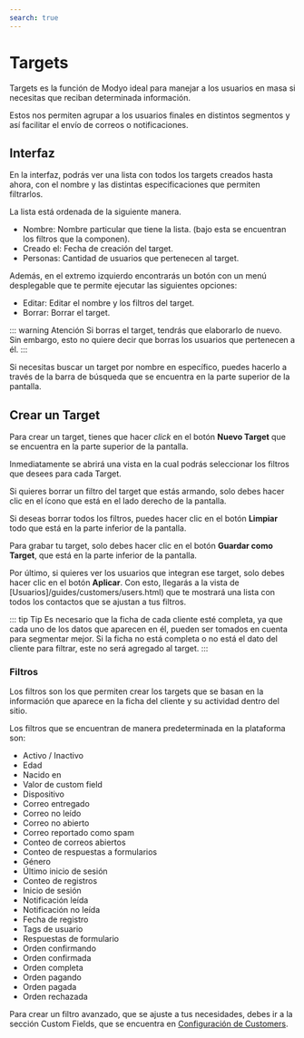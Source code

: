 ```yaml
---
search: true
---
```


# Targets

Targets es la función de Modyo ideal para manejar a los usuarios en masa si necesitas que reciban determinada información.

Estos nos permiten agrupar a los usuarios finales en distintos segmentos y así facilitar el envío de correos o notificaciones.

## Interfaz

En la interfaz, podrás ver una lista con todos los targets creados hasta ahora, con el nombre y las distintas especificaciones que permiten filtrarlos.

La lista está ordenada de la siguiente manera.

- Nombre: Nombre particular que tiene la lista. (bajo esta se encuentran los filtros que la componen).
- Creado el: Fecha de creación del target.
- Personas: Cantidad de usuarios que pertenecen al target.

Además, en el extremo izquierdo encontrarás un botón con un menú desplegable que te permite ejecutar las siguientes opciones:

- Editar: Editar el nombre y los filtros del target.
- Borrar: Borrar el target.

::: warning Atención
Si borras el target, tendrás que elaborarlo de nuevo. Sin embargo, esto no quiere decir que borras los usuarios que pertenecen a él.
:::

Si necesitas buscar un target por nombre en específico, puedes hacerlo a través de la barra de búsqueda que se encuentra en la parte superior de la pantalla.

## Crear un Target

Para crear un target, tienes que hacer _click_ en el botón **Nuevo Target** que se encuentra en la parte superior de la pantalla.

Inmediatamente se abrirá una vista en la cual podrás seleccionar los filtros que desees para cada Target.

Si quieres borrar un filtro del target que estás armando, solo debes hacer clic en el ícono que está en el lado derecho de la pantalla.

Si deseas borrar todos los filtros, puedes hacer clic en el botón **Limpiar** todo que está en la parte inferior de la pantalla.

Para grabar tu target, solo debes hacer clic en el botón **Guardar como Target**, que está en la parte inferior de la pantalla.

Por último, si quieres ver los usuarios que integran ese target, solo debes hacer clic en el botón **Aplicar**. Con esto, llegarás a la vista de [Usuarios]/guides/customers/users.html) que te mostrará una lista con todos los contactos que se ajustan a tus filtros.

::: tip Tip
 Es necesario que la ficha de cada cliente esté completa, ya que cada uno de los datos que aparecen en él, pueden ser tomados en cuenta para segmentar mejor. Si la ficha no está completa o no está el dato del cliente para filtrar, este no será agregado al target.
 :::

### Filtros

Los filtros son los que permiten crear los targets que se basan en la información que aparece en la ficha del cliente y su actividad dentro del sitio. 

Los filtros que se encuentran de manera predeterminada en la plataforma son:

- Activo / Inactivo
- Edad
- Nacido en
- Valor de custom field
- Dispositivo
- Correo entregado
- Correo no leído
- Correo no abierto
- Correo reportado como spam
- Conteo de correos abiertos
- Conteo de respuestas a formularios
- Género
- Último inicio de sesión
- Conteo de registros
- Inicio de sesión
- Notificación leída
- Notificación no leída
- Fecha de registro
- Tags de usuario
- Respuestas de formulario
- Orden confirmando
- Orden confirmada
- Orden completa
- Orden pagando
- Orden pagada
- Orden rechazada

Para crear un filtro avanzado, que se ajuste a tus necesidades, debes ir a la sección Custom Fields, que se encuentra en [Configuración de Customers](/guides/customers/users.html#configuracion-de-customers).
